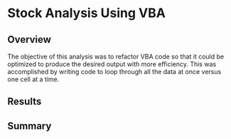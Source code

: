 # Stock Analysis Using VBA

## Overview

The objective of this analysis was to refactor VBA code so that it could be optimized to produce the desired output with more efficiency. This was accomplished by writing code to loop through all the data at once versus one cell at a time.

## Results


## Summary

